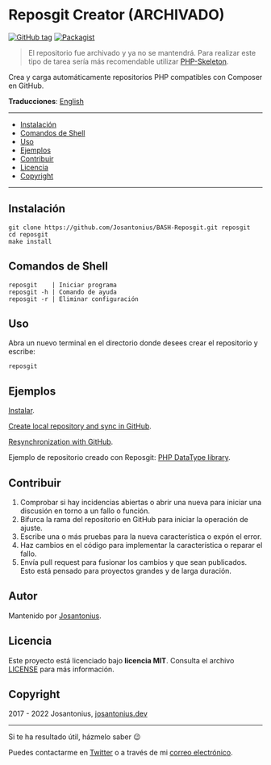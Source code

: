 # Reposgit Creator (ARCHIVADO)

[![GitHub tag](https://img.shields.io/badge/version-1.0.0-blue.svg)](https://github.com/Josantonius/BASH-Reposgit/tree/1.0.0) [![Packagist](https://img.shields.io/cocoapods/l/AFNetworking.svg)](https://github.com/Josantonius/BASH-Reposgit/blob/master/LICENSE)

> El repositorio fue archivado y ya no se mantendrá.
> Para realizar este tipo de tarea sería más recomendable utilizar [PHP-Skeleton](https://github.com/Josantonius/PHP-Skeleton).

Crea y carga automáticamente repositorios PHP compatibles con Composer en GitHub.

**Traducciones**: [English](../../README.md)

---

- [Instalación](#instalación)
- [Comandos de Shell](#comandos-de-shell)
- [Uso](#uso)
- [Ejemplos](#ejemplos)
- [Contribuir](#contribuir)
- [Licencia](#licencia)
- [Copyright](#copyright)

---

## Instalación

    git clone https://github.com/Josantonius/BASH-Reposgit.git reposgit
    cd reposgit
    make install

## Comandos de Shell

    reposgit    | Iniciar programa
    reposgit -h | Comando de ayuda
    reposgit -r | Eliminar configuración

## Uso

Abra un nuevo terminal en el directorio donde desees crear el repositorio y escribe:

    reposgit

## Ejemplos

[Instalar](https://asciinema.org/a/94530).

[Create local repository and sync in GitHub](https://asciinema.org/a/2pa64nqyfkyr73ny0khyns8yr).

[Resynchronization with GitHub](https://asciinema.org/a/2pa64nqyfkyr73ny0khyns8yr).

Ejemplo de repositorio creado con Reposgit: [PHP DataType library](https://github.com/Josantonius/PHP-DataType).

## Contribuir

1. Comprobar si hay incidencias abiertas o abrir una nueva para iniciar una discusión en torno a un fallo o función.
2. Bifurca la rama del repositorio en GitHub para iniciar la operación de ajuste.
3. Escribe una o más pruebas para la nueva característica o expón el error.
4. Haz cambios en el código para implementar la característica o reparar el fallo.
5. Envía pull request para fusionar los cambios y que sean publicados.
Esto está pensado para proyectos grandes y de larga duración.

## Autor

Mantenido por [Josantonius](https://github.com/Josantonius/).

## Licencia

Este proyecto está licenciado bajo **licencia MIT**. Consulta el archivo [LICENSE](LICENSE) para más información.

## Copyright

2017 - 2022 Josantonius, [josantonius.dev](https://josantonius.dev/)

---

Si te ha resultado útil, házmelo saber :wink:

Puedes contactarme en [Twitter](https://twitter.com/Josantonius) o a través de mi [correo electrónico](mailto:hola@josantonius.dev).
